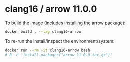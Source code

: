 
# clang16 / arrow 11.0.0

To build the image (includes installing the arrow package):

```bash
docker build . --tag clang16-arrow
```

To re-run the install/inspect the environment/system:

```bash
docker run --rm -it clang16-arrow bash
# R -e 'install.packages("arrow_11.0.0.tar.gz")'
```
